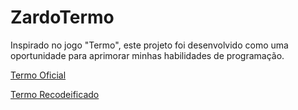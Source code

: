 # ZardoTermo

Inspirado no jogo "Termo", este projeto foi desenvolvido como uma oportunidade para aprimorar minhas habilidades de programação.

[Termo Oficial](https://term.ooo/)

[Termo Recodeificado](https://ericzardo.github.io/zardotermo/)
